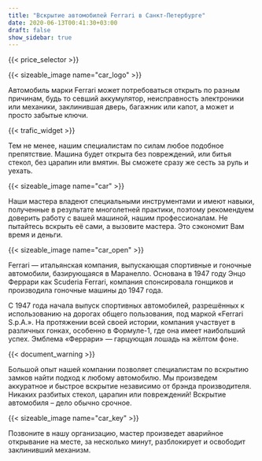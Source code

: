 ```yaml
---
title: "Вскрытие автомобилей Ferrari в Санкт-Петербурге"
date: 2020-06-13T00:41:30+03:00
draft: false
show_sidebar: true
---
```


{{< price_selector >}}

{{< sizeable_image name="car_logo" >}}

Автомобиль марки Ferrari может потребоваться открыть по разным причинам, будь то севший аккумулятор, неисправность электроники или механики, заклинившая дверь, багажник или капот, а может и просто забытые ключи. 

{{< trafic_widget >}}

Тем не менее, нашим специалистам по силам любое подобное препятствие. Машина будет открыта без повреждений, или битья стекол, без царапин или вмятин. Вы сможете сразу же сесть за руль и уехать.

{{< sizeable_image name="car" >}}

Наши мастера владеют специальными инструментами и имеют навыки, полученные в результате многолетней практики, поэтому рекомендуем доверить работу с вашей машиной, нашим профессионалам. Не пытайтесь вскрыть её сами, а вызовите мастера. Это сэкономит Вам время и деньги.

{{< sizeable_image name="car_open" >}}

Ferrari — итальянская компания, выпускающая спортивные и гоночные автомобили, базирующаяся в Маранелло. Основана в 1947 году Энцо Феррари как Scuderia Ferrari, компания спонсировала гонщиков и производила гоночные машины до 1947 года. 

С 1947 года начала выпуск спортивных автомобилей, разрешённых к использованию на дорогах общего пользования, под маркой «Ferrari S.p.A.». На протяжении всей своей истории, компания участвует в различных гонках, особенно в Формуле-1, где она имеет наибольший успех. Эмблема «Феррари» — гарцующая лошадь на жёлтом фоне.

{{< document_warning >}}

Большой опыт нашей компании позволяет специалистам по вскрытию замков найти подход к любому автомобилю. Мы произведем аккуратное и быстрое вскрытие независимо от брэнда производителя. Никаких разбитых стекол, царапин или повреждений! Вскрытие автомобиля – дело обычно срочное. 

{{< sizeable_image name="car_key" >}}

Позвоните в нашу организацию, мастер произведет аварийное открывание на месте, за несколько минут, разблокирует и освободит заклинивший механизм.